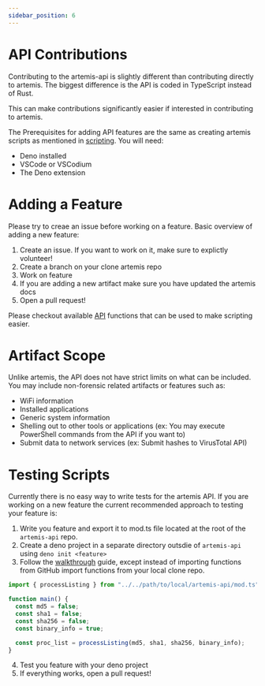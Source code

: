 ```yaml
---
sidebar_position: 6
---
```


# API Contributions

Contributing to the artemis-api is slightly different than contributing directly
to artemis. The biggest difference is the API is coded in TypeScript instead of
Rust.

This can make contributions significantly easier if interested in contributing
to artemis.

The Prerequisites for adding API features are the same as creating artemis
scripts as mentioned in [scripting](../Intro/Scripting/deno.md). You will need:

- Deno installed
- VSCode or VSCodium
- The Deno extension

# Adding a Feature

Please try to creae an issue before working on a feature. Basic overview of
adding a new feature:

1. Create an issue. If you want to work on it, make sure to explictly volunteer!
2. Create a branch on your clone artemis repo
3. Work on feature
4. If you are adding a new artifact make sure you have updated the artemis docs
5. Open a pull request!

Please checkout available [API](../API/overview.md) functions that can be used
to make scripting easier.

# Artifact Scope

Unlike artemis, the API does not have strict limits on what can be included. You
may include non-forensic related artifacts or features such as:

- WiFi information
- Installed applications
- Generic system information
- Shelling out to other tools or applications (ex: You may execute PowerShell
  commands from the API if you want to)
- Submit data to network services (ex: Submit hashes to VirusTotal API)

# Testing Scripts

Currently there is no easy way to write tests for the artemis API. If you are
working on a new feature the current recommended approach to testing your
feature is:

1. Write you feature and export it to mod.ts file located at the root of the
   `artemis-api` repo.
2. Create a deno project in a separate directory outsdie of `artemis-api` using
   `deno init <feature>`
3. Follow the [walkthrough](../Intro/Scripting/walkthrough.md) guide, except
   instead of importing functions from GitHub import functions from your local
   clone repo.

```typescript
import { processListing } from "../../path/to/local/artemis-api/mod.ts";

function main() {
  const md5 = false;
  const sha1 = false;
  const sha256 = false;
  const binary_info = true;

  const proc_list = processListing(md5, sha1, sha256, binary_info);
}
```

4. Test you feature with your deno project
5. If everything works, open a pull request!

